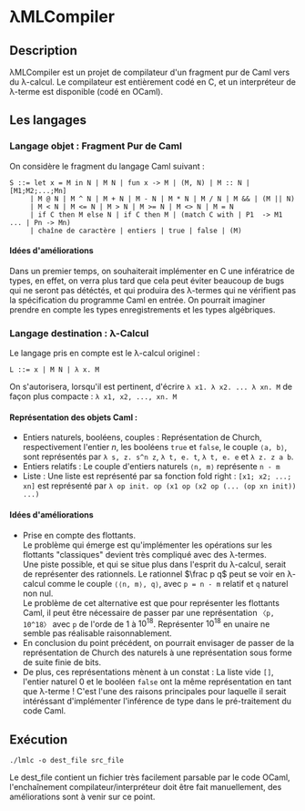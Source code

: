 # λMLCompiler

## Description

λMLCompiler est un projet de compilateur d'un fragment pur de Caml vers du λ-calcul.
Le compilateur est entièrement codé en C, et un interpréteur de λ-terme est disponible (codé en OCaml).

## Les langages

### Langage objet : Fragment Pur de Caml
On considère le fragment du langage Caml suivant :
```
S ::= let x = M in N | M N | fun x -> M | (M, N) | M :: N | [M1;M2;...;Mn]
     | M @ N | M ^ N | M + N | M - N | M * N | M / N | M && | (M || N)
     | M < N | M <= N | M > N | M >= N | M <> N | M = N
     | if C then M else N | if C then M | (match C with | P1  -> M1 ... | Pn -> Mn)
     | chaîne de caractère | entiers | true | false | (M)
```
#### Idées d'améliorations
Dans un premier temps, on souhaiterait implémenter en C une infératrice de types, en effet, on verra plus tard que cela peut éviter beaucoup de bugs qui ne seront pas détéctés, et qui produira des λ-termes qui ne vérifient pas la spécification du programme Caml en entrée.
On pourrait imaginer prendre en compte les types enregistrements et les types algébriques.

### Langage destination : λ-Calcul
Le langage pris en compte est le λ-calcul originel :
```
L ::= x | M N | λ x. M
```

On s'autorisera, lorsqu'il est pertinent, d'écrire `λ x1. λ x2. ... λ xn. M` de façon plus compacte : `λ x1, x2, ..., xn. M`

#### Représentation des objets Caml :
- Entiers naturels, booléens, couples : Représentation de Church, respectivement l'entier $n$, les booléens `true` et `false`, le couple `⟨a, b⟩`, sont représentés par `λ s, z. s^n z`, `λ t, e. t`, `λ t, e. e` et `λ z. z a b`.
- Entiers relatifs : Le couple d'entiers naturels `⟨n, m⟩` représente `n - m`
- Liste : Une liste est représenté par sa fonction fold right : `[x1; x2; ...; xn]` est représenté par `λ op init. op (x1 op (x2 op (... (op xn init)) ...)`
#### Idées d'améliorations
- Prise en compte des flottants. <br/>
  Le problème qui émerge est qu'implémenter les opérations sur les flottants "classiques" devient très compliqué avec des λ-termes.<br/>
  Une piste possible, et qui se situe plus dans l'esprit du λ-calcul, serait de représenter des rationnels. Le rationnel $\frac p q$ peut se voir en λ-calcul comme le couple `⟨⟨n, m⟩, q⟩`, avec `p = n - m` relatif et `q` naturel non nul.<br/>
  Le problème de cet alternative est que pour représenter les flottants Caml, il peut être nécessaire de passer par une représentation `〈p, 10^18〉` avec `p` de l'orde de $1$ à $10^{18}$. Représenter $10^{18}$ en unaire ne semble pas réalisable raisonnablement.
- En conclusion du point précédent, on pourrait envisager de passer de la représentation de Church des naturels à une représentation sous forme de suite finie de bits.
- De plus, ces représentations mènent à un constat : La liste vide `[]`, l'entier naturel $0$ et le booléen `false` ont la même représentation en tant que λ-terme ! C'est l'une des raisons principales pour laquelle il serait intéréssant d'implémenter l'inférence de type dans le pré-traitement du code Caml.  

## Exécution

`./lmlc -o dest_file src_file`

Le dest_file contient un fichier très facilement parsable par le code OCaml, l'enchaînement compilateur/interpréteur doit être fait manuellement, des améliorations sont à venir sur ce point.
